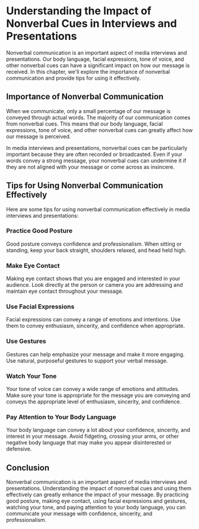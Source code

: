 Understanding the Impact of Nonverbal Cues in Interviews and Presentations
==============================================================================================================

Nonverbal communication is an important aspect of media interviews and presentations. Our body language, facial expressions, tone of voice, and other nonverbal cues can have a significant impact on how our message is received. In this chapter, we'll explore the importance of nonverbal communication and provide tips for using it effectively.

Importance of Nonverbal Communication
-------------------------------------

When we communicate, only a small percentage of our message is conveyed through actual words. The majority of our communication comes from nonverbal cues. This means that our body language, facial expressions, tone of voice, and other nonverbal cues can greatly affect how our message is perceived.

In media interviews and presentations, nonverbal cues can be particularly important because they are often recorded or broadcasted. Even if your words convey a strong message, your nonverbal cues can undermine it if they are not aligned with your message or come across as insincere.

Tips for Using Nonverbal Communication Effectively
--------------------------------------------------

Here are some tips for using nonverbal communication effectively in media interviews and presentations:

### Practice Good Posture

Good posture conveys confidence and professionalism. When sitting or standing, keep your back straight, shoulders relaxed, and head held high.

### Make Eye Contact

Making eye contact shows that you are engaged and interested in your audience. Look directly at the person or camera you are addressing and maintain eye contact throughout your message.

### Use Facial Expressions

Facial expressions can convey a range of emotions and intentions. Use them to convey enthusiasm, sincerity, and confidence when appropriate.

### Use Gestures

Gestures can help emphasize your message and make it more engaging. Use natural, purposeful gestures to support your verbal message.

### Watch Your Tone

Your tone of voice can convey a wide range of emotions and attitudes. Make sure your tone is appropriate for the message you are conveying and conveys the appropriate level of enthusiasm, sincerity, and confidence.

### Pay Attention to Your Body Language

Your body language can convey a lot about your confidence, sincerity, and interest in your message. Avoid fidgeting, crossing your arms, or other negative body language that may make you appear disinterested or defensive.

Conclusion
----------

Nonverbal communication is an important aspect of media interviews and presentations. Understanding the impact of nonverbal cues and using them effectively can greatly enhance the impact of your message. By practicing good posture, making eye contact, using facial expressions and gestures, watching your tone, and paying attention to your body language, you can communicate your message with confidence, sincerity, and professionalism.
